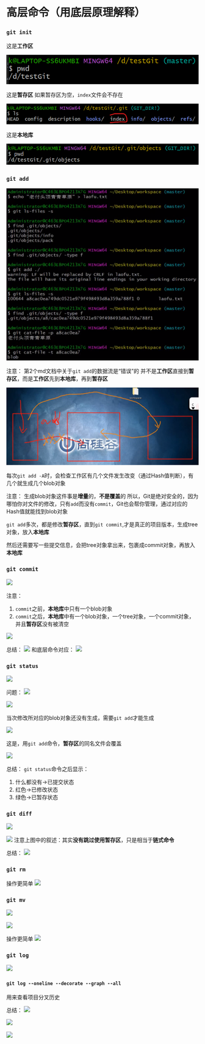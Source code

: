 # 高层命令（用底层原理解释）

### ```git init```

这是**工作区**

![](resources/2022-11-30-16-06-48.png)

这是**暂存区**
如果暂存区为空，```index```文件会不存在

![](resources/2022-11-30-16-10-28.png)

这是**本地库**

![](resources/2022-11-30-16-07-42.png)

### ```git add```

![](resources/2022-11-30-16-16-27.png)

注意：
第2个md文档中关于```git add```的数据流是“错误”的
并不是**工作区**直接到**暂存区**，而是**工作区**先到**本地库**，再到**暂存区**

![](resources/2022-11-30-16-18-46.png)

每次```git add -A```时，会检查工作区有几个文件发生改变（通过Hash值判断），有几个就生成几个blob对象

注意：
生成blob对象这件事是**增量**的，**不是覆盖**的
所以，Git是绝对安全的，因为哪怕你对文件的修改，只有```add```而没有```commit```，Git也会帮你管理，通过对应的Hash值就能找到blob对象

```git add```多次，都是修改**暂存区**，直到```git commit```,才是真正的项目版本，生成tree对象，放入**本地库**

然后还需要写一些提交信息，会把tree对象拿出来，包裹成commit对象，再放入**本地库**

### ```git commit```

![](resources/2022-11-30-16-40-34.png)

注意：
1. ```commit```之前，**本地库**中只有一个blob对象
2. ```commit```之后，**本地库**中有一个blob对象，一个tree对象，一个commit对象，并且**暂存区**没有被清空

![](resources/2022-11-30-16-22-53.png)

总结：
![](resources/2022-11-30-16-45-46.png)
和底层命令对应：
![](resources/2022-11-30-16-53-51.png)

### ```git status```

![](resources/2022-11-30-16-58-00.png)

问题：
![](resources/2022-11-30-17-08-23.png)

![](resources/2022-11-30-17-10-04.png)

当次修改所对应的blob对象还没有生成，需要```git add```才能生成

![](resources/2022-11-30-17-10-34.png)

这是，用```git add```命令，**暂存区**的同名文件会覆盖

![](resources/2022-11-30-17-14-04.png)

总结：
```git status```命令之后显示：
1. 什么都没有→已提交状态
2. 红色→已修改状态
3. 绿色→已暂存状态

### ```git diff```

![](resources/2022-11-30-17-18-05.png)

![](resources/2022-11-30-17-20-29.png)
注意上图中的叙述：其实**没有跳过使用暂存区**，只是相当于**链式命令**

总结：
![](resources/2022-11-30-17-28-25.png)

### ```git rm```

操作更简单
![](resources/2022-11-30-17-43-22.png)

### ```git mv```

![](resources/2022-11-30-17-32-46.png)

![](resources/2022-11-30-17-34-41.png)

操作更简单
![](resources/2022-11-30-17-47-20.png)

### ```git log```

![](resources/2022-11-30-17-37-56.png)

#### ```git log --oneline --decorate --graph --all```
用来查看项目分叉历史

总结：
![](resources/2022-11-30-17-45-03.png)

![](resources/2022-12-03-19-03-25.png)

![](resources/2022-12-03-19-04-39.png)